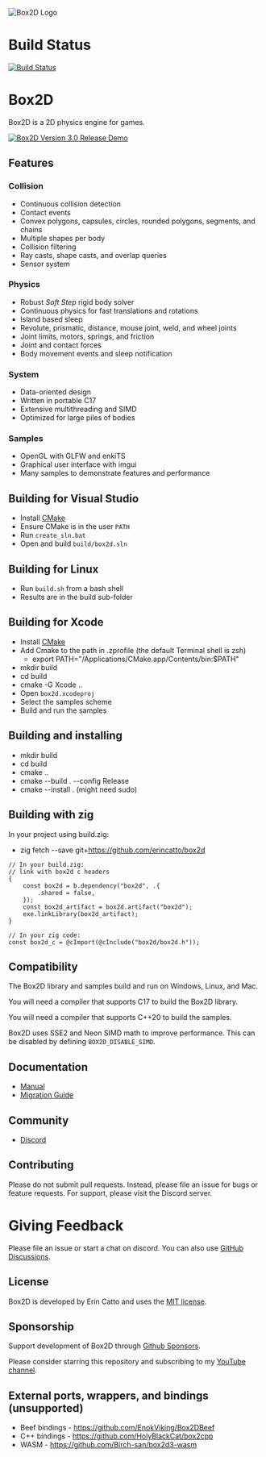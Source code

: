 ![Box2D Logo](https://box2d.org/images/logo.svg)

# Build Status
[![Build Status](https://github.com/erincatto/box2d/actions/workflows/build.yml/badge.svg)](https://github.com/erincatto/box2d/actions)

# Box2D 
Box2D is a 2D physics engine for games.

[![Box2D Version 3.0 Release Demo](https://img.youtube.com/vi/dAoM-xjOWtA/0.jpg)](https://www.youtube.com/watch?v=dAoM-xjOWtA)

## Features

### Collision
- Continuous collision detection
- Contact events
- Convex polygons, capsules, circles, rounded polygons, segments, and chains
- Multiple shapes per body
- Collision filtering
- Ray casts, shape casts, and overlap queries
- Sensor system

### Physics
- Robust _Soft Step_ rigid body solver
- Continuous physics for fast translations and rotations
- Island based sleep
- Revolute, prismatic, distance, mouse joint, weld, and wheel joints
- Joint limits, motors, springs, and friction
- Joint and contact forces
- Body movement events and sleep notification

### System
- Data-oriented design
- Written in portable C17
- Extensive multithreading and SIMD
- Optimized for large piles of bodies

### Samples
- OpenGL with GLFW and enkiTS
- Graphical user interface with imgui
- Many samples to demonstrate features and performance

## Building for Visual Studio
- Install [CMake](https://cmake.org/)
- Ensure CMake is in the user `PATH`
- Run `create_sln.bat`
- Open and build `build/box2d.sln`

## Building for Linux
- Run `build.sh` from a bash shell
- Results are in the build sub-folder

## Building for Xcode
- Install [CMake](https://cmake.org)
- Add Cmake to the path in .zprofile (the default Terminal shell is zsh)
    - export PATH="/Applications/CMake.app/Contents/bin:$PATH"
- mkdir build
- cd build
- cmake -G Xcode ..
- Open `box2d.xcodeproj`
- Select the samples scheme
- Build and run the samples

## Building and installing
- mkdir build
- cd build
- cmake ..
- cmake --build . --config Release
- cmake --install . (might need sudo)

## Building with zig

In your project using build.zig:

 - zig fetch --save git+https://github.com/erincatto/box2d
```zig
// In your build.zig:
// link with box2d c headers
{
    const box2d = b.dependency("box2d", .{
        .shared = false,
    });
    const box2d_artifact = box2d.artifact("box2d");
    exe.linkLibrary(box2d_artifact);
}

// In your zig code:
const box2d_c = @cImport(@cInclude("box2d/box2d.h"));
```

## Compatibility
The Box2D library and samples build and run on Windows, Linux, and Mac.

You will need a compiler that supports C17 to build the Box2D library.

You will need a compiler that supports C++20 to build the samples.

Box2D uses SSE2 and Neon SIMD math to improve performance. This can be disabled by defining `BOX2D_DISABLE_SIMD`.

## Documentation
- [Manual](https://box2d.org/documentation/)
- [Migration Guide](https://github.com/erincatto/box2d/blob/main/docs/migration.md)

## Community
- [Discord](https://discord.gg/NKYgCBP)

## Contributing
Please do not submit pull requests. Instead, please file an issue for bugs or feature requests. For support, please visit the Discord server.

# Giving Feedback
Please file an issue or start a chat on discord. You can also use [GitHub Discussions](https://github.com/erincatto/box2d/discussions).

## License
Box2D is developed by Erin Catto and uses the [MIT license](https://en.wikipedia.org/wiki/MIT_License).

## Sponsorship
Support development of Box2D through [Github Sponsors](https://github.com/sponsors/erincatto).

Please consider starring this repository and subscribing to my [YouTube channel](https://www.youtube.com/@erin_catto).

## External ports, wrappers, and bindings (unsupported)
- Beef bindings - https://github.com/EnokViking/Box2DBeef
- C++ bindings - https://github.com/HolyBlackCat/box2cpp
- WASM - https://github.com/Birch-san/box2d3-wasm
